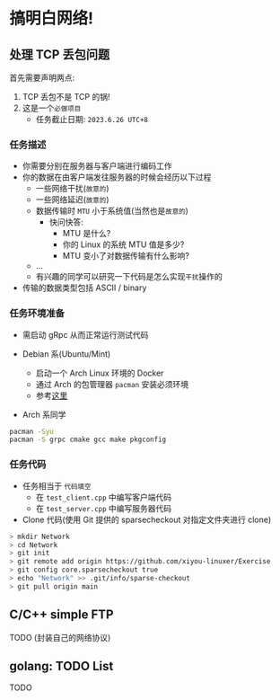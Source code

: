# 搞明白网络!

## 处理 TCP 丢包问题
首先需要声明两点:
1. TCP 丢包不是 TCP 的锅!
2. 这是一个`必做项目`
    - 任务截止日期: `2023.6.26 UTC+8`

### 任务描述
- 你需要分别在服务器与客户端进行编码工作
- 你的数据在由客户端发往服务器的时候会经历以下过程
  - 一些网络干扰(`故意的`)
  - 一些网络延迟(`故意的`)
  - 数据传输时 `MTU` 小于系统值(当然也是`故意的`)
    - 快问快答:
      - MTU 是什么?
      - 你的 Linux 的系统 MTU 值是多少?
      - MTU 变小了对数据传输有什么影响?
  - ...
  - 有兴趣的同学可以研究一下代码是怎么实现`干扰`操作的
- 传输的数据类型包括 ASCII / binary

### 任务环境准备
- 需启动 gRpc 从而正常运行测试代码
- Debian 系(Ubuntu/Mint)
  - 启动一个 Arch Linux 环境的 Docker
  - 通过 Arch 的包管理器 `pacman` 安装必须环境
  - 参考[这里](https://github.com/xiyou-linuxer/Exercise#:~:text=%E5%90%88%E5%B9%B6%E5%85%A5%E4%B8%BB%E5%88%86%E6%94%AF%EF%BC%8E-,TCP%20%E9%83%A8%E5%88%86,-%E5%A6%82%E6%9E%9C%E4%BD%A0%E7%9A%84%20Ubuntu)

- Arch 系同学
```bash
pacman -Syu
pacman -S grpc cmake gcc make pkgconfig
```

### 任务代码
- 任务相当于 `代码填空`
  - 在 `test_client.cpp` 中编写客户端代码
  - 在 `test_server.cpp` 中编写服务器代码
- Clone 代码(使用 Git 提供的 sparsecheckout 对指定文件夹进行 clone)
```bash
> mkdir Network
> cd Network
> git init
> git remote add origin https://github.com/xiyou-linuxer/Exercise
> git config core.sparsecheckout true
> echo "Network" >> .git/info/sparse-checkout
> git pull origin main
```




## C/C++ simple FTP
TODO
(封装自己的网络协议)

## golang: TODO List
TODO
